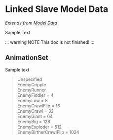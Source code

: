 # Linked Slave Model Data
*Extends from [Model Data](model-data)*

Sample Text

::: warning NOTE
This doc is not finished!
:::

## AnimationSet

Sample text

>Unspecified\
EnemyCripple\
EnemyRunner\
EnemyFiddler = 4\
EnemyLow = 8\
EnemyCrawlFlip = 16\
EnemyCrawl = 32\
EnemyGiant = 64\
EnemyBig = 128\
EnemyExploder = 512\
EnemyBirtherCrawlFlip = 1024